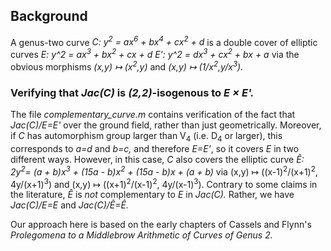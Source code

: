 ## Background
A genus-two curve _C: y<sup>2</sup> = ax<sup>6</sup> + bx<sup>4</sup> + cx<sup>2</sup> + d_ is a double cover of elliptic curves
_E: y^2 = ax<sup>3</sup> + bx<sup>2</sup> + cx + d_
_E': y^2 = dx<sup>3</sup> + cx<sup>2</sup> + bx + a_
via the obvious morphisms _(x,y) ↦ (x<sup>2</sup>,y)_ and _(x,y) ↦ (1/x<sup>2</sup>,y/x<sup>3</sup>)._

### Verifying that _Jac(C)_ is _(2,2)_-isogenous to _E × E'._
The file _complementary_curve.m_ contains verification of the fact that _Jac(C)/E=E'_ over the ground field,
rather than just geometrically. Moreover, if _C_ has automorphism group larger than V<sub>4</sub> (i.e. D<sub>4</sub> or larger),
this corresponds to _a=d_ and _b=c,_ and therefore _E=E'_, so it covers _E_ in two different ways. However, in this case, _C_ also covers
the elliptic curve 
_Ê: 2y<sup>2</sup>= (a + b)x<sup>3</sup> + (15a - b)x<sup>2</sup> + (15a - b)x + (a + b)_
via (x,y) ↦ ((x-1)<sup>2</sup>/(x+1)<sup>2</sup>, 4y/(x+1)<sup>3</sup>) and (x,y) ↦ ((x+1)<sup>2</sup>/(x-1)<sup>2</sup>, 4y/(x-1)<sup>3</sup>).
Contrary to some claims in the literature, _Ê_ is _not_ complementary to _E_ in _Jac(C)._
Rather, we have _Jac(C)/E=E_ and _Jac(C)/Ê=Ê._

Our approach here is based on the early chapters of Cassels and Flynn's _Prolegomena to a Middlebrow Arithmetic of Curves of Genus 2._
